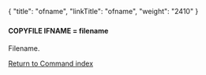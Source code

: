 {
    "title": "ofname",
    "linkTitle": "ofname",
    "weight": "2410"
}<span id="ofname"></span>

### 

#### COPYFILE IFNAME = filename

Filename.

[Return to Command index](../../)

 
